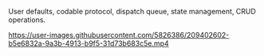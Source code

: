 User defaults, codable protocol, dispatch queue, state management, CRUD operations.



https://user-images.githubusercontent.com/5826386/209402602-b5e6832a-9a3b-4913-b9f5-31d73b683c5e.mp4

